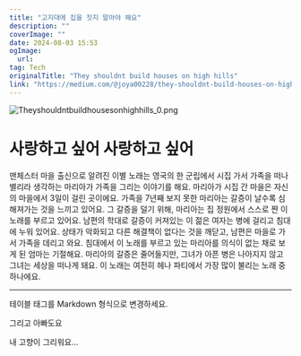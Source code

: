 ```yaml
---
title: "고지대에 집을 짓지 말아야 해요"
description: ""
coverImage: ""
date: 2024-08-03 15:53
ogImage: 
  url: 
tag: Tech
originalTitle: "They shouldnt build houses on high hills"
link: "https://medium.com/@joya00228/they-shouldnt-build-houses-on-high-hills-98ba005ce372"
---
```




![Theyshouldntbuildhousesonhighhills_0.png](/assets/img/Theyshouldntbuildhousesonhighhills_0.png)

# 사랑하고 싶어 사랑하고 싶어

맨체스터 마을 출신으로 알려진 이별 노래는 영국의 한 군립에서 시집 가서 가족을 떠나 별리라 생각하는 마리아가 가족을 그리는 이야기를 해요. 마리아가 시집 간 마을은 자신의 마을에서 3일이 걸린 곳이에요. 가족을 7년째 보지 못한 마리아는 갈증이 날수록 심해져가는 것을 느끼고 있어요. 그 갈증을 덜기 위해, 마리아는 집 정원에서 스스로 짠 이 노래를 부르고 있어요. 남편의 학대로 갈증이 커져있는 이 젊은 여자는 병에 걸리고 침대에 누워 있어요. 상태가 악화되고 다른 해결책이 없다는 것을 깨닫고, 남편은 마을로 가서 가족을 데리고 와요. 침대에서 이 노래를 부르고 있는 마리아를 의식이 없는 채로 보게 된 엄마는 기절해요. 마리아의 갈증은 줄어들지만, 그녀가 아픈 병은 나아지지 않고 그녀는 세상을 떠나게 돼요. 이 노래는 여전히 헤나 파티에서 가장 많이 불리는 노래 중 하나에요.

---

<div class="content-ad"></div>

테이블 태그를 Markdown 형식으로 변경하세요.

<div class="content-ad"></div>

그리고 아빠도요

내 고향이 그리워요...
